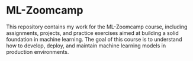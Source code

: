# ML-Zoomcamp

This repository contains my work for the ML-Zoomcamp course, including assignments, projects, and practice exercises aimed at building a solid foundation in machine learning. The goal of this course is to understand how to develop, deploy, and maintain machine learning models in production environments.
